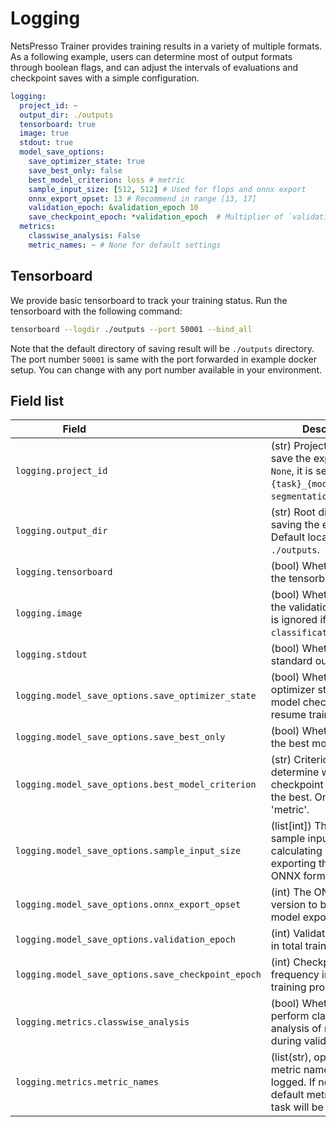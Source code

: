 # Logging

NetsPresso Trainer provides training results in a variety of multiple formats. As a following example, users can determine most of output formats through boolean flags, and can adjust the intervals of evaluations and checkpoint saves with a simple configuration.

```yaml
logging:
  project_id: ~
  output_dir: ./outputs
  tensorboard: true
  image: true
  stdout: true
  model_save_options:
    save_optimizer_state: true
    save_best_only: false
    best_model_criterion: loss # metric
    sample_input_size: [512, 512] # Used for flops and onnx export
    onnx_export_opset: 13 # Recommend in range [13, 17]
    validation_epoch: &validation_epoch 10
    save_checkpoint_epoch: *validation_epoch  # Multiplier of `validation_epoch`.
  metrics:
    classwise_analysis: False
    metric_names: ~ # None for default settings
```

## Tensorboard

We provide basic tensorboard to track your training status. Run the tensorboard with the following command: 

```bash
tensorboard --logdir ./outputs --port 50001 --bind_all
```

Note that the default directory of saving result will be `./outputs` directory.
The port number `50001` is same with the port forwarded in example docker setup. You can change with any port number available in your environment.

## Field list

| Field <img width=200/> | Description |
|---|---|
| `logging.project_id` | (str) Project name to save the experiment. If `None`, it is set as `{task}_{model}` (e.g. `segmentation_segformer`). |
| `logging.output_dir` | (str) Root directory for saving the experiment. Default location is `./outputs`. |
| `logging.tensorboard` | (bool) Whether to use the tensorboard. |
| `logging.image` | (bool) Whether to save the validation results. It is ignored if the task is `classification`. |
| `logging.stdout` | (bool) Whether to log the standard output. |
| `logging.model_save_options.save_optimizer_state` | (bool) Whether to save optimizer state with model checkpoint to resume training. |
| `logging.model_save_options.save_best_only` | (bool) Whether to only the best model. |
| `logging.model_save_options.best_model_criterion` | (str) Criterion to determine which checkpoint is considered the best. One of 'loss' or 'metric'. |
| `logging.model_save_options.sample_input_size` | (list[int]) The size of the sample input used for calculating FLOPs and exporting the model to ONNX format. |
| `logging.model_save_options.onnx_export_opset` | (int) The ONNX opset version to be used for model export |
| `logging.model_save_options.validation_epoch` | (int) Validation frequency in total training process. |
| `logging.model_save_options.save_checkpoint_epoch` | (int) Checkpoint saving frequency in total training process. |
| `logging.metrics.classwise_analysis` | (bool) Whether to perform class-wise analysis of metrics during validation. |
| `logging.metrics.metric_names` | (list(str), optional) List of metric names to be logged. If not specified, default metrics for the task will be used. |